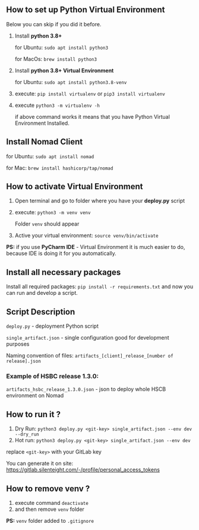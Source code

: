 ## How to set up Python Virtual Environment

Below you can skip if you did it before.

1. Install **python 3.8+**

    for Ubuntu: ``sudo apt install python3``

    for MacOs: ``brew install python3``

2. Install **python 3.8+ Virtual Environment**

    for Ubuntu: ``sudo apt install python3.8-venv``

4. execute: ``pip install virtualenv`` or ``pip3 install virtualenv``

5. execute ``python3 -m virtualenv -h``

   if above command works it means that you have Python Virtual Environment Installed.

## Install Nomad Client

for Ubuntu: ``sudo apt install nomad``

for Mac: ``brew install hashicorp/tap/nomad``

## How to activate Virtual Environment

1. Open terminal and go to folder where you have your **deploy.py** script

2. execute: ``python3 -m venv venv``

    Folder ``venv`` should appear

3. Active your virtual environment: ``source venv/bin/activate``

**PS:**
if you use **PyCharm IDE** - Virtual Environment it is much easier to do, because IDE is doing it for you automatically.

## Install all necessary packages

Install all required packages: ``pip install -r requirements.txt`` and now you can run and develop a script.

## Script Description

``deploy.py`` - deployment Python script

``single_artifact.json`` - single configuration good for development purposes

Naming convention of files: ``artifacts_[client]_release_[number of release].json``

### Example of HSBC release 1.3.0:
``artifacts_hsbc_release_1.3.0.json`` - json to deploy whole HSCB environment on Nomad

## How to run it ?
1. Dry Run: ``python3 deploy.py <git-key> single_artifact.json --env dev --dry_run``
2. Hot run: ``python3 deploy.py <git-key> single_artifact.json --env dev``

replace ``<git-key>`` with your GitLab key

You can generate it on site: https://gitlab.silenteight.com/-/profile/personal_access_tokens

## How to remove venv ?
1. execute command ``deactivate``
2. and then remove ``venv`` folder

**PS:** ``venv`` folder added to ``.gitignore``
